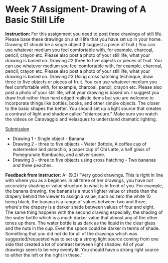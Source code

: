 # Week 7 Assigment- Drawing of A Basic Still Life

**Instruction:** For this assignment you need to post three drawings of still life. Please base these drawings on a still life that you have set up in your home. Drawing #1 should be a single object (I suggest a piece of fruit.) You can use whatever medium you feel comfortable with, for example, charcoal, pencil, crayon etc. Please also post a photo of your still life, what your drawing is based on. Drawing #2 three to five objects or pieces of fruit. You can use whatever medium you feel comfortable with, for example, charcoal, pencil, crayon etc. Please also post a photo of your still life, what your drawing is based on. Drawing #3 Using cross hatching technique, draw three to five objects or pieces of fruit. You can use whatever medium you feel comfortable with, for example, charcoal, pencil, crayon etc. Please also post a photo of your still life, what your drawing is based on. I suggest you draw fruit rather than hard edged realistic items but you are welcome to incorporate things like bottles, books, and other simple objects.  The closer to the basic shapes the better.  You should set up a light source that creates a contrast of light and shadow called "chiaroscuro." Make sure you watch the videos on Caravaggio and Velasquez to understand dramatic lighting.

[Submission](https://photos.app.goo.gl/SuD8BUQ94XyjuKg67)
* Drawing 1 - Single object - Banana
* Drawing 2 - three to five objects - Water Bottole, A coffee cup of watermelon and pistachio, a paper cup of Chi Latte, a half glass of Pomegranate Kombucha, and a silver spone.
* Drawing 3 -  three to five objects using cross hatching - Two bananas and three peaches.

**Feedback from Instructor:** A- (9.3) "Very good drawings. This is right in line with where you as a beginner. In all three of her drawings, you have not accurately shading or value structure to what is in front of you. For example, the banana drawing, the banana is a much lighter value or shade than the drapery behind the viewer to assign a value, such as zero the white 10 being black, the banana is a range of values between two and three, where's the drapery is a darker shade between values of four and eight. The same thing happens with the second drawing especially, the shading of the water bottle which is a much darker value that almost any of the other tones up there.  The water bottle is as dark as the liquid in the clear glass and the nuts in the cup. Even the spoon could be darker in terms of shade. Something that you did not do for all of the drawings which was suggested/requested was to set up a strong light source coming from one side that created a lot of contrast between light shadow. All of your drawings seem to be very evenly lit. You should have a strong light source to either the left or the right in these."
